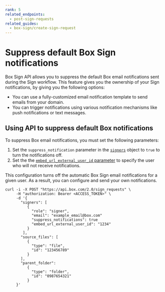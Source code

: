 ```yaml
---
rank: 5
related_endpoints:
  - post-sign-requests
related_guides:
  - box-sign/create-sign-request
---
```


# Suppress default Box Sign notifications

Box Sign API allows you to suppress the default Box
email notifications sent during the Sign workflow.
​​This feature gives you the ownership of your Sign notifications, by giving you the following options:

* You can use a fully-customized email notification
  template to send emails from your domain.
* You can trigger notifications using various
  notification mechanisms like push notifications or text messages.​

## Using API to suppress default Box notifications

To suppress Box email notifications, you must set the following
parameters:

1. Set the `suppress_notification` parameter in the [`signers`][signers] object to `true` to turn the notifications off.
2. Set the the [`embed_url_external_user_id` parameter][externalid] to specify the user who will not receive notifications.

This configuration turns off the
automatic Box Sign email notifications for a given user.
As a result, you can configure 
and send your own notifications.

```curl
curl -i -X POST "https://api.box.com/2.0/sign_requests" \
     -H "authorization: Bearer <ACCESS_TOKEN>" \
     -d '{
       "signers": [
          {    
            "role": "signer",
            "email": "example_email@box.com"
            "suppress_notifications": true
            "embed_url_external_user_id": "1234"
          }
        ],
       "source_files": [
          {
            "type": "file",
            "id": "123456789"
          }
       ],
       "parent_folder": 
          {
            "type": "folder",
            "id": "0987654321"
          }
     }'
```

[signers]: e://post-sign-requests/#param-signers
[externalid]: e://post-sign-requests/#param-signers-embed_url_external_user_id
